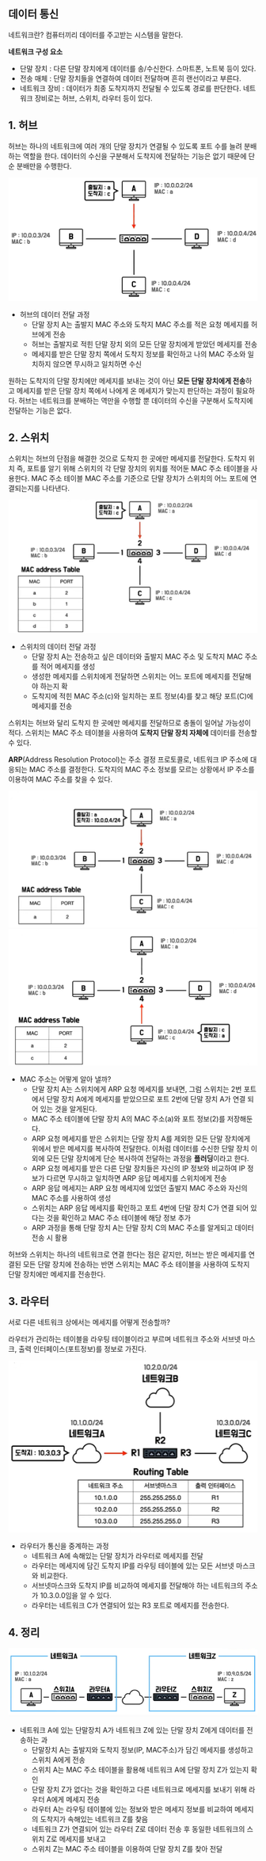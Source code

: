 ## 데이터 통신

네트워크란? 컴퓨터끼리 데이터를 주고받는 시스템을 말한다.

**네트워크 구성 요소**

- 단말 장치 : 다른 단말 장치에게 데이터를 송/수신한다. 스마트폰, 노트북 등이 있다.
- 전송 매체 : 단말 장치들을 연결하여 데이터 전달하며 흔히 랜선이라고 부른다.
- 네트워크 장비 : 데이터가 최종 도착지까지 전달될 수 있도록 경로를 판단한다. 네트워크 장비로는 허브, 스위치, 라우터 등이 있다.

## 1. 허브

허브는 하나의 네트워크에 여러 개의 단말 장치가 연결될 수 있도록 포트 수를 늘려 분배하는 역할을 한다. 데이터의 수신을 구분해서 도착지에 전달하는 기능은 없기 때문에 단순 분배만을 수행한다.

![img](https://github.com/dilmah0203/TIL/blob/main/Image/Hub.png)

- 허브의 데이터 전달 과정
  - 단말 장치 A는 출발지 MAC 주소와 도착지 MAC 주소를 적은 요청 메세지를 허브에게 전송
  - 허브는 출발지로 적힌 단말 장치 외의 모든 단말 장치에게 받았던 메세지를 전송
  - 메세지를 받은 단말 장치 쪽에서 도착지 정보를 확인하고 나의 MAC 주소와 일치하지 않으면 무시하고 일치하면 수신
  
원하는 도착지의 단말 장치에만 메세지를 보내는 것이 아닌 **모든 단말 장치에게 전송**하고 메세지를 받은 단말 장치 쪽에서 나에게 온 메세지가 맞는지 판단하는 과정이 필요하다. 허브는 네트워크를 분배하는 역만을 수행할 뿐 데이터의 수신을 구분해서 도착지에 전달하는 기능은 없다.

## 2. 스위치

스위치는 허브의 단점을 해결한 것으로 도착지 한 곳에만 메세지를 전달한다. 도착지 위치 즉, 포트를 알기 위해 스위치의 각 단말 장치의 위치를 적어둔 MAC 주소 테이블을 사용한다. MAC 주소 테이블 MAC 주소를 기준으로 단말 장치가 스위치의 어느 포트에 연결되는지를 나타낸다.

![img2](https://github.com/dilmah0203/TIL/blob/main/Image/Switch.png)

- 스위치의 데이터 전달 과정
  - 단말 장치 A는 전송하고 싶은 데이터와 출발지 MAC 주소 및 도착지 MAC 주소를 적어 메세지를 생성
  - 생성한 메세지를 스위치에게 전달하면 스위치는 어느 포트에 메세지를 전달해야 하는지 확
  - 도착지에 적힌 MAC 주소(c)와 일치하는 포트 정보(4)를 찾고 해당 포트(C)에 메세지를 전송

스위치는 허브와 달리 도착지 한 곳에만 메세지를 전달하므로 충돌이 일어날 가능성이 적다. 스위치는 MAC 주소 테이블을 사용하여 **도착지 단말 장치 자체에** 데이터를 전송할 수 있다.

**ARP**(Address Resolution Protocol)는 주소 결정 프로토콜로, 네트워크 IP 주소에 대응되는 MAC 주소를 결정한다. 도착지의 MAC 주소 정보를 모르는 상황에서 IP 주소를 이용하여 MAC 주소를 찾을 수 있다.

![img3](https://github.com/dilmah0203/TIL/blob/main/Image/ARP1.png)
![img3](https://github.com/dilmah0203/TIL/blob/main/Image/ARP2.png)

- MAC 주소는 어떻게 알아 낼까?
  - 단말 장치 A는 스위치에게 ARP 요청 메세지를 보내면, 그럼 스위치는 2번 포트에서 단말 장치 A에게 메세지를 받았으므로 포트 2번에 단말 장치 A가 연결 되어 있는 것을 알게된다.
  - MAC 주소 테이블에 단말 장치 A의 MAC 주소(a)와 포트 정보(2)를 저장해둔다.
  - ARP 요청 메세지를 받은 스위치는 단말 장치 A를 제외한 모든 단말 장치에게 위에서 받은 메세지를 복사하여 전달한다. 이처럼 데이터를 수신한 단말 장치 이외에 모든 단말 장치에게 단순 복사하여 전달하는 과정을 **플러딩**이라고 한다.
  - ARP 요청 메세지를 받은 다른 단말 장치들은 자신의 IP 정보와 비교하여 IP 정보가 다르면 무시하고 일치하면 ARP 응답 메세지를 스위치에게 전송
  - ARP 응답 메세지는 ARP 요청 메세지에 있었던 출발지 MAC 주소와 자신의 MAC 주소를 사용하여 생성
  - 스위치는 ARP 응답 메세지를 확인하고 포트 4번에 단말 장치 C가 연결 되어 있다는 것을 확인하고 MAC 주소 테이블에 해당 정보 추가
  - ARP 과정을 통해 단말 장치 A는 단말 장치 C의 MAC 주소를 알게되고 데이터 전송 시 활용

허브와 스위치는 하나의 네트워크로 연결 한다는 점은 같지만, 허브는 받은 메세지를 연결된 모든 단말 장치에 전송하는 반면 스위치는 MAC 주소 테이블을 사용하여 도착지 단말 장치에만 메세지를 전송한다.

## 3. 라우터

서로 다른 네트워크 상에서는 메세지를 어떻게 전송할까?

라우터가 관리하는 테이블을 라우팅 테이블이라고 부르며 네트워크 주소와 서브넷 마스크, 출력 인터페이스(포트정보)를 정보로 가진다.

![img4](https://github.com/dilmah0203/TIL/blob/main/Image/Router.png)

- 라우터가 통신을 중계하는 과정
  - 네트워크 A에 속해있는 단말 장치가 라우터로 메세지를 전달
  - 라우터는 메세지에 담긴 도착지 IP를 라우팅 테이블에 있는 모든 서브넷 마스크와 비교한다.
  - 서브넷마스크와 도착지 IP를 비교하여 메세지를 전달해야 하는 네트워크의 주소가 10.3.0.0임을 알 수 있다.
  - 라우터는 네트워크 C가 연결되어 있는 R3 포트로 메세지를 전송한다.

## 4. 정리

![img5](https://github.com/dilmah0203/TIL/blob/main/Image/Network.png)

- 네트워크 A에 있는 단말장치 A가 네트워크 Z에 있는 단말 장치 Z에게 데이터를 전송하는 과
  - 단말장치 A는 출발지와 도착지 정보(IP, MAC주소)가 담긴 메세지를 생성하고 스위치 A에게 전송
  - 스위치 A는 MAC 주소 테이블을 활용해 네트워크 A에 단말 장치 Z가 있는지 확인
  - 단말 장치 Z가 없다는 것을 확인하고 다른 네트워크로 메세지를 보내기 위해 라우터 A에게 메세지 전송
  - 라우터 A는 라우팅 테이블에 있는 정보와 받은 메세지 정보를 비교하여 메세지의 도착지가 속해있는 네트워크 Z를 찾음
  - 네트워크 Z가 연결되어 있는 라우터 Z로 데이터 전송 후 동일한 네트워크의 스위치 Z로 메세지를 보내고
  - 스위치 Z는 MAC 주소 테이블을 이용하여 단말 장치 Z를 찾아 전달 

